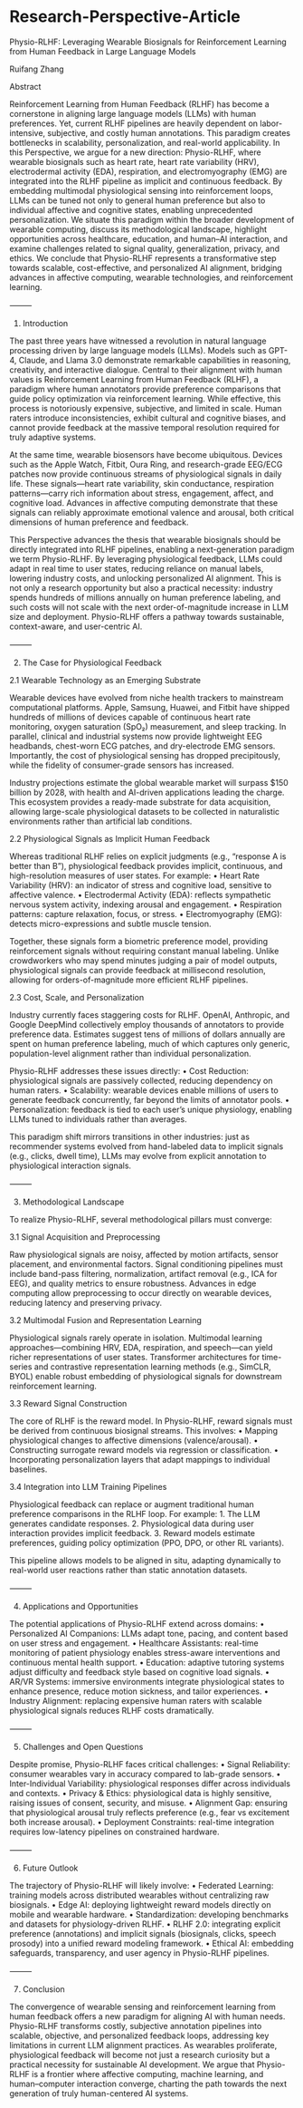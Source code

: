 # Research-Perspective-Article

Physio-RLHF: Leveraging Wearable Biosignals for Reinforcement Learning from Human Feedback in Large Language Models

Ruifang Zhang

Abstract

Reinforcement Learning from Human Feedback (RLHF) has become a cornerstone in aligning large language models (LLMs) with human preferences. Yet, current RLHF pipelines are heavily dependent on labor-intensive, subjective, and costly human annotations. This paradigm creates bottlenecks in scalability, personalization, and real-world applicability. In this Perspective, we argue for a new direction: Physio-RLHF, where wearable biosignals such as heart rate, heart rate variability (HRV), electrodermal activity (EDA), respiration, and electromyography (EMG) are integrated into the RLHF pipeline as implicit and continuous feedback. By embedding multimodal physiological sensing into reinforcement loops, LLMs can be tuned not only to general human preference but also to individual affective and cognitive states, enabling unprecedented personalization. We situate this paradigm within the broader development of wearable computing, discuss its methodological landscape, highlight opportunities across healthcare, education, and human–AI interaction, and examine challenges related to signal quality, generalization, privacy, and ethics. We conclude that Physio-RLHF represents a transformative step towards scalable, cost-effective, and personalized AI alignment, bridging advances in affective computing, wearable technologies, and reinforcement learning.

⸻

1. Introduction

The past three years have witnessed a revolution in natural language processing driven by large language models (LLMs). Models such as GPT-4, Claude, and Llama 3.0 demonstrate remarkable capabilities in reasoning, creativity, and interactive dialogue. Central to their alignment with human values is Reinforcement Learning from Human Feedback (RLHF), a paradigm where human annotators provide preference comparisons that guide policy optimization via reinforcement learning. While effective, this process is notoriously expensive, subjective, and limited in scale. Human raters introduce inconsistencies, exhibit cultural and cognitive biases, and cannot provide feedback at the massive temporal resolution required for truly adaptive systems.

At the same time, wearable biosensors have become ubiquitous. Devices such as the Apple Watch, Fitbit, Oura Ring, and research-grade EEG/ECG patches now provide continuous streams of physiological signals in daily life. These signals—heart rate variability, skin conductance, respiration patterns—carry rich information about stress, engagement, affect, and cognitive load. Advances in affective computing demonstrate that these signals can reliably approximate emotional valence and arousal, both critical dimensions of human preference and feedback.

This Perspective advances the thesis that wearable biosignals should be directly integrated into RLHF pipelines, enabling a next-generation paradigm we term Physio-RLHF. By leveraging physiological feedback, LLMs could adapt in real time to user states, reducing reliance on manual labels, lowering industry costs, and unlocking personalized AI alignment. This is not only a research opportunity but also a practical necessity: industry spends hundreds of millions annually on human preference labeling, and such costs will not scale with the next order-of-magnitude increase in LLM size and deployment. Physio-RLHF offers a pathway towards sustainable, context-aware, and user-centric AI.

⸻

2. The Case for Physiological Feedback

2.1 Wearable Technology as an Emerging Substrate

Wearable devices have evolved from niche health trackers to mainstream computational platforms. Apple, Samsung, Huawei, and Fitbit have shipped hundreds of millions of devices capable of continuous heart rate monitoring, oxygen saturation (SpO₂) measurement, and sleep tracking. In parallel, clinical and industrial systems now provide lightweight EEG headbands, chest-worn ECG patches, and dry-electrode EMG sensors. Importantly, the cost of physiological sensing has dropped precipitously, while the fidelity of consumer-grade sensors has increased.

Industry projections estimate the global wearable market will surpass $150 billion by 2028, with health and AI-driven applications leading the charge. This ecosystem provides a ready-made substrate for data acquisition, allowing large-scale physiological datasets to be collected in naturalistic environments rather than artificial lab conditions.

2.2 Physiological Signals as Implicit Human Feedback

Whereas traditional RLHF relies on explicit judgments (e.g., “response A is better than B”), physiological feedback provides implicit, continuous, and high-resolution measures of user states. For example:
	•	Heart Rate Variability (HRV): an indicator of stress and cognitive load, sensitive to affective valence.
	•	Electrodermal Activity (EDA): reflects sympathetic nervous system activity, indexing arousal and engagement.
	•	Respiration patterns: capture relaxation, focus, or stress.
	•	Electromyography (EMG): detects micro-expressions and subtle muscle tension.

Together, these signals form a biometric preference model, providing reinforcement signals without requiring constant manual labeling. Unlike crowdworkers who may spend minutes judging a pair of model outputs, physiological signals can provide feedback at millisecond resolution, allowing for orders-of-magnitude more efficient RLHF pipelines.

2.3 Cost, Scale, and Personalization

Industry currently faces staggering costs for RLHF. OpenAI, Anthropic, and Google DeepMind collectively employ thousands of annotators to provide preference data. Estimates suggest tens of millions of dollars annually are spent on human preference labeling, much of which captures only generic, population-level alignment rather than individual personalization.

Physio-RLHF addresses these issues directly:
	•	Cost Reduction: physiological signals are passively collected, reducing dependency on human raters.
	•	Scalability: wearable devices enable millions of users to generate feedback concurrently, far beyond the limits of annotator pools.
	•	Personalization: feedback is tied to each user’s unique physiology, enabling LLMs tuned to individuals rather than averages.

This paradigm shift mirrors transitions in other industries: just as recommender systems evolved from hand-labeled data to implicit signals (e.g., clicks, dwell time), LLMs may evolve from explicit annotation to physiological interaction signals.

⸻

3. Methodological Landscape

To realize Physio-RLHF, several methodological pillars must converge:

3.1 Signal Acquisition and Preprocessing

Raw physiological signals are noisy, affected by motion artifacts, sensor placement, and environmental factors. Signal conditioning pipelines must include band-pass filtering, normalization, artifact removal (e.g., ICA for EEG), and quality metrics to ensure robustness. Advances in edge computing allow preprocessing to occur directly on wearable devices, reducing latency and preserving privacy.

3.2 Multimodal Fusion and Representation Learning

Physiological signals rarely operate in isolation. Multimodal learning approaches—combining HRV, EDA, respiration, and speech—can yield richer representations of user states. Transformer architectures for time-series and contrastive representation learning methods (e.g., SimCLR, BYOL) enable robust embedding of physiological signals for downstream reinforcement learning.

3.3 Reward Signal Construction

The core of RLHF is the reward model. In Physio-RLHF, reward signals must be derived from continuous biosignal streams. This involves:
	•	Mapping physiological changes to affective dimensions (valence/arousal).
	•	Constructing surrogate reward models via regression or classification.
	•	Incorporating personalization layers that adapt mappings to individual baselines.

3.4 Integration into LLM Training Pipelines

Physiological feedback can replace or augment traditional human preference comparisons in the RLHF loop. For example:
	1.	The LLM generates candidate responses.
	2.	Physiological data during user interaction provides implicit feedback.
	3.	Reward models estimate preferences, guiding policy optimization (PPO, DPO, or other RL variants).

This pipeline allows models to be aligned in situ, adapting dynamically to real-world user reactions rather than static annotation datasets.

⸻

4. Applications and Opportunities

The potential applications of Physio-RLHF extend across domains:
	•	Personalized AI Companions: LLMs adapt tone, pacing, and content based on user stress and engagement.
	•	Healthcare Assistants: real-time monitoring of patient physiology enables stress-aware interventions and continuous mental health support.
	•	Education: adaptive tutoring systems adjust difficulty and feedback style based on cognitive load signals.
	•	AR/VR Systems: immersive environments integrate physiological states to enhance presence, reduce motion sickness, and tailor experiences.
	•	Industry Alignment: replacing expensive human raters with scalable physiological signals reduces RLHF costs dramatically.

⸻

5. Challenges and Open Questions

Despite promise, Physio-RLHF faces critical challenges:
	•	Signal Reliability: consumer wearables vary in accuracy compared to lab-grade sensors.
	•	Inter-Individual Variability: physiological responses differ across individuals and contexts.
	•	Privacy & Ethics: physiological data is highly sensitive, raising issues of consent, security, and misuse.
	•	Alignment Gap: ensuring that physiological arousal truly reflects preference (e.g., fear vs excitement both increase arousal).
	•	Deployment Constraints: real-time integration requires low-latency pipelines on constrained hardware.

⸻

6. Future Outlook

The trajectory of Physio-RLHF will likely involve:
	•	Federated Learning: training models across distributed wearables without centralizing raw biosignals.
	•	Edge AI: deploying lightweight reward models directly on mobile and wearable hardware.
	•	Standardization: developing benchmarks and datasets for physiology-driven RLHF.
	•	RLHF 2.0: integrating explicit preference (annotations) and implicit signals (biosignals, clicks, speech prosody) into a unified reward modeling framework.
	•	Ethical AI: embedding safeguards, transparency, and user agency in Physio-RLHF pipelines.

⸻

7. Conclusion

The convergence of wearable sensing and reinforcement learning from human feedback offers a new paradigm for aligning AI with human needs. Physio-RLHF transforms costly, subjective annotation pipelines into scalable, objective, and personalized feedback loops, addressing key limitations in current LLM alignment practices. As wearables proliferate, physiological feedback will become not just a research curiosity but a practical necessity for sustainable AI development. We argue that Physio-RLHF is a frontier where affective computing, machine learning, and human–computer interaction converge, charting the path towards the next generation of truly human-centered AI systems.
